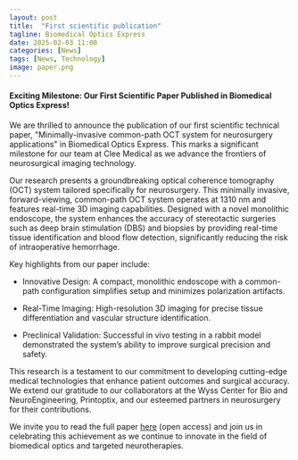 ```yaml
---
layout: post
title:  "First scientific publication"
tagline: Biomedical Optics Express
date: 2025-02-03 11:00
categories: [News]
tags: [News, Technology]
image: paper.png
---
```


#### Exciting Milestone: Our First Scientific Paper Published in Biomedical Optics Express!

We are thrilled to announce the publication of our first scientific technical paper, "Minimally-invasive common-path OCT system for neurosurgery applications" in Biomedical Optics Express. This marks a significant milestone for our team at Clee Medical as we advance the frontiers of neurosurgical imaging technology.

Our research presents a groundbreaking optical coherence tomography (OCT) system tailored specifically for neurosurgery. This minimally invasive, forward-viewing, common-path OCT system operates at 1310 nm and features real-time 3D imaging capabilities. Designed with a novel monolithic endoscope, the system enhances the accuracy of stereotactic surgeries such as deep brain stimulation (DBS) and biopsies by providing real-time tissue identification and blood flow detection, significantly reducing the risk of intraoperative hemorrhage.

Key highlights from our paper include:

- Innovative Design: A compact, monolithic endoscope with a common-path configuration simplifies setup and minimizes polarization artifacts.

- Real-Time Imaging: High-resolution 3D imaging for precise tissue differentiation and vascular structure identification.

- Preclinical Validation: Successful in vivo testing in a rabbit model demonstrated the system’s ability to improve surgical precision and safety.

This research is a testament to our commitment to developing cutting-edge medical technologies that enhance patient outcomes and surgical accuracy. We extend our gratitude to our collaborators at the Wyss Center for Bio and NeuroEngineering, Printoptix, and our esteemed partners in neurosurgery for their contributions.

We invite you to read the full paper [here](https://opg.optica.org/boe/fulltext.cfm?uri=boe-16-2-872&id=567620) (open access) and join us in celebrating this achievement as we continue to innovate in the field of biomedical optics and targeted neurotherapies.

